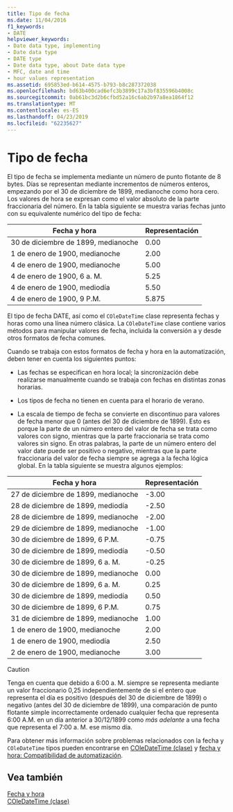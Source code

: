 ```yaml
---
title: Tipo de fecha
ms.date: 11/04/2016
f1_keywords:
- DATE
helpviewer_keywords:
- Date data type, implementing
- Date data type
- DATE type
- Date data type, about Date data type
- MFC, date and time
- hour values representation
ms.assetid: 695853ed-b614-4575-b793-b8c287372038
ms.openlocfilehash: bd63b400cad6efc3b3899c17a3bf835596b4008c
ms.sourcegitcommit: 0ab61bc3d2b6cfbd52a16c6ab2b97a8ea1864f12
ms.translationtype: MT
ms.contentlocale: es-ES
ms.lasthandoff: 04/23/2019
ms.locfileid: "62235627"
---
```

# <a name="date-type"></a>Tipo de fecha

El tipo de fecha se implementa mediante un número de punto flotante de 8 bytes. Días se representan mediante incrementos de números enteros, empezando por el 30 de diciembre de 1899, medianoche como hora cero. Los valores de hora se expresan como el valor absoluto de la parte fraccionaria del número. En la tabla siguiente se muestra varias fechas junto con su equivalente numérico del tipo de fecha:

|Fecha y hora|Representación|
|-------------------|--------------------|
|30 de diciembre de 1899, medianoche|0.00|
|1 de enero de 1900, medianoche|2.00|
|4 de enero de 1900, medianoche|5.00|
|4 de enero de 1900, 6 a. M.|5.25|
|4 de enero de 1900, mediodía|5.50|
|4 de enero de 1900, 9 P.M.|5.875|

El tipo de fecha DATE, así como el `COleDateTime` clase representa fechas y horas como una línea número clásica. La `COleDateTime` clase contiene varios métodos para manipular valores de fecha, incluida la conversión a y desde otros formatos de fecha comunes.

Cuando se trabaja con estos formatos de fecha y hora en la automatización, deben tener en cuenta los siguientes puntos:

- Las fechas se especifican en hora local; la sincronización debe realizarse manualmente cuando se trabaja con fechas en distintas zonas horarias.

- Los tipos de fecha no tienen en cuenta para el horario de verano.

- La escala de tiempo de fecha se convierte en discontinuo para valores de fecha menor que 0 (antes del 30 de diciembre de 1899). Esto es porque la parte de un número entero del valor de fecha se trata como valores con signo, mientras que la parte fraccionaria se trata como valores sin signo. En otras palabras, la parte de un número entero del valor date puede ser positivo o negativo, mientras que la parte fraccionaria del valor de fecha siempre se agrega a la fecha lógica global. En la tabla siguiente se muestra algunos ejemplos:

|Fecha y hora|Representación|
|-------------------|--------------------|
|27 de diciembre de 1899, medianoche|-3.00|
|28 de diciembre de 1899, mediodía|-2.50|
|28 de diciembre de 1899, medianoche|-2.00|
|29 de diciembre de 1899, medianoche|-1.00|
|30 de diciembre de 1899, 6 P.M.|-0.75|
|30 de diciembre de 1899, mediodía|-0.50|
|30 de diciembre de 1899, 6 a. M.|-0.25|
|30 de diciembre de 1899, medianoche|0.00|
|30 de diciembre de 1899, 6 a. M.|0.25|
|30 de diciembre de 1899, mediodía|0.50|
|30 de diciembre de 1899, 6 P.M.|0.75|
|31 de diciembre de 1899, medianoche|1.00|
|1 de enero de 1900, medianoche|2.00|
|1 de enero de 1900, mediodía|2.50|
|2 de enero de 1900, medianoche|3.00|

> [!CAUTION]
>  Tenga en cuenta que debido a 6:00 a. M. siempre se representa mediante un valor fraccionario 0,25 independientemente de si el entero que representa el día es positivo (después del 30 de diciembre de 1899) o negativo (antes del 30 de diciembre de 1899), una comparación de punto flotante simple incorrectamente ordenado cualquier fecha que representa 6:00 A.M. en un día anterior a 30/12/1899 como *más adelante* a una fecha que representa el 7:00 a. M. ese mismo día.

Para obtener más información sobre problemas relacionados con la fecha y `COleDateTime` tipos pueden encontrarse en [COleDateTime (clase)](../atl-mfc-shared/reference/coledatetime-class.md) y [fecha y hora: Compatibilidad de automatización](../atl-mfc-shared/date-and-time-automation-support.md).

## <a name="see-also"></a>Vea también

[Fecha y hora](../atl-mfc-shared/date-and-time.md)<br/>
[COleDateTime (clase)](../atl-mfc-shared/reference/coledatetime-class.md)

